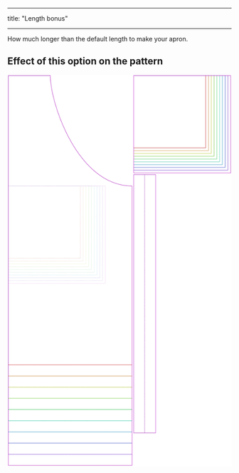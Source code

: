 ***

title: "Length bonus"

***

How much longer than the default length to make your apron.

## Effect of this option on the pattern

![This image shows the effect of this option by superimposing several variants that have a different value for this option](albert_lengthbonus_sample.svg "Effect of this option on the pattern")
